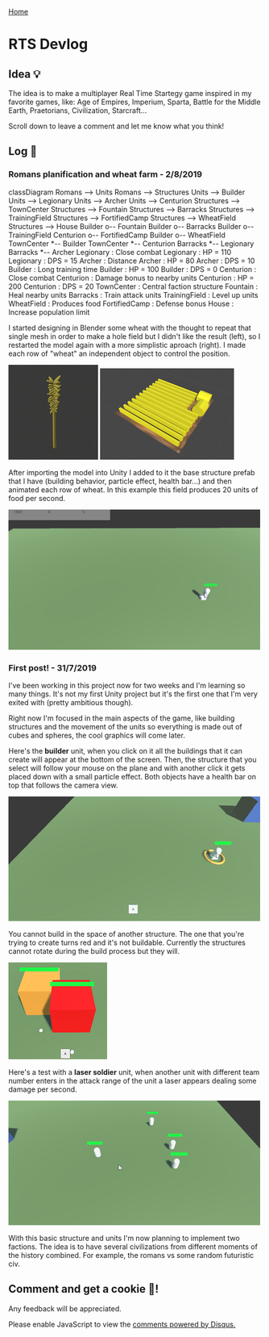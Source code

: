 <script src="https://unpkg.com/mermaid@8.1.0/dist/mermaid.min.js"></script>

[Home](index.md)

# RTS Devlog
## Idea 💡
The idea is to make a multiplayer Real Time Startegy game inspired in my favorite games, like: Age of Empires, Imperium, Sparta, Battle for the Middle Earth, Praetorians, Civilization, Starcraft...

Scroll down to leave a comment and let me know what you think!

## Log 📰
### Romans planification and wheat farm - 2/8/2019


<div class="mermaid">
classDiagram
Romans --> Units
Romans --> Structures
Units --> Builder
Units --> Legionary
Units --> Archer
Units --> Centurion
Structures --> TownCenter
Structures --> Fountain
Structures --> Barracks
Structures --> TrainingField
Structures --> FortifiedCamp
Structures --> WheatField
Structures --> House
Builder o-- Fountain
Builder o-- Barracks
Builder o-- TrainingField
Centurion o-- FortifiedCamp
Builder o-- WheatField
TownCenter *-- Builder
TownCenter *-- Centurion
Barracks *-- Legionary
Barracks *-- Archer
Legionary : Close combat
Legionary : HP = 110
Legionary : DPS = 15
Archer : Distance
Archer : HP = 80
Archer : DPS = 10
Builder : Long training time
Builder : HP = 100
Builder : DPS = 0
Centurion : Close combat
Centurion : Damage bonus to nearby units
Centurion : HP = 200
Centurion : DPS = 20
TownCenter : Central faction structure
Fountain : Heal nearby units
Barracks : Train attack units
TrainingField : Level up units
WheatField : Produces food
FortifiedCamp : Defense bonus
House : Increase population limit
</div>

I started designing in Blender some wheat with the thought to repeat that single mesh in order to make a hole field but I didn't like the result (left), so I restarted the model again with a more simplistic aproach (right). I made each row of "wheat" an independent object to control the position.

![](/images/wheat_first_try.png) ![](/images/wheat_field.png)

After importing the model into Unity I added to it the base structure prefab that I have (building behavior, particle effect, health bar...) and then animated each row of wheat. In this example this field produces 20 units of food per second.

![](/gifs/wheat_field.gif)

### First post! - 31/7/2019
I've been working in this project now for two weeks and I'm learning so many things. It's not my first Unity project but it's the first one that I'm very exited with (pretty ambitious though).

Right now I'm focused in the main aspects of the game, like building structures and the movement of the units so everything is made out of cubes and spheres, the cool graphics will come later. 

Here's the **builder** unit, when you click on it all the buildings that it can create will appear at the bottom of the screen. Then, the structure that you select will follow your mouse on the plane and with another click it gets placed down with a small particle effect. Both objects have a health bar on top that follows the camera view.

![](/gifs/construir_cuartel.gif)

You cannot build in the space of another structure. The one that you're trying to create turns red and it's not buildable. Currently the structures cannot rotate during the build process but they will.

![](/images/cannot_build_there.png)

Here's a test with a **laser soldier** unit, when another unit with different team number enters in the attack range of the unit a laser appears dealing some damage per second.

![](/gifs/laser_soldier.gif)

With this basic structure and units I'm now planning to implement two factions. The idea is to have several civilizations from different moments of the history combined. For example, the romans vs some random futuristic civ.

## Comment and get a cookie 🍪!
Any feedback will be appreciated.

<div id="disqus_thread"></div>
<script>
    (function() {  // REQUIRED CONFIGURATION VARIABLE: EDIT THE SHORTNAME BELOW
        var d = document, s = d.createElement('script');
        
        s.src = 'https://guilleqp.disqus.com/embed.js'; 
        
        s.setAttribute('data-timestamp', +new Date());
        (d.head || d.body).appendChild(s);
    })();
</script>
<noscript>Please enable JavaScript to view the <a href="https://disqus.com/?ref_noscript" rel="nofollow">comments powered by Disqus.</a></noscript>
